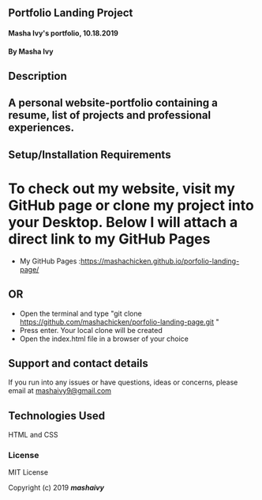 ## Portfolio Landing Project

#### Masha Ivy's portfolio, 10.18.2019

#### By Masha Ivy

## Description

## A personal website-portfolio containing a resume, list of projects and professional experiences.

## Setup/Installation Requirements

# To check out my website, visit my GitHub page or clone my project into your Desktop. Below I will attach a direct link to my GitHub Pages 
* My GitHub Pages :https://mashachicken.github.io/porfolio-landing-page/
## OR
* Open the terminal and type "git clone https://github.com/mashachicken/porfolio-landing-page.git "
* Press enter. Your local clone will be created
* Open the index.html file in a browser of your choice


## Support and contact details

If you run into any issues or have questions, ideas or concerns, please email at mashaivy9@gmail.com

## Technologies Used

HTML and CSS

### License

MIT License

Copyright (c) 2019 **_mashaivy_**
